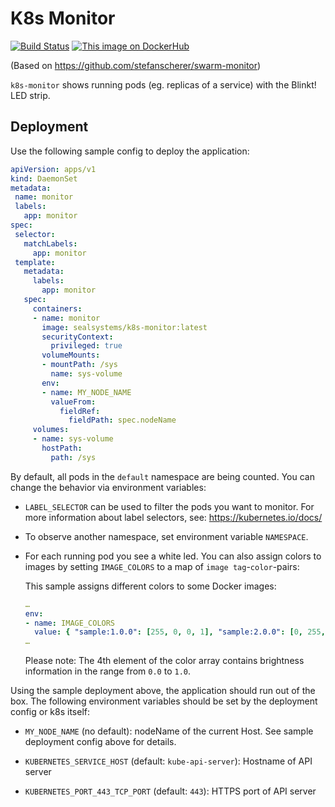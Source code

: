 # K8s Monitor
[![Build Status](https://travis-ci.org/sealsystems/k8s-monitor.svg?branch=master)](https://travis-ci.org/sealsystems/k8s-monitor)
[![This image on DockerHub](https://img.shields.io/docker/pulls/sealsystems/k8s-monitor.svg)](https://hub.docker.com/r/sealsystems/k8s-monitor/)

(Based on https://github.com/stefanscherer/swarm-monitor)

`k8s-monitor` shows running pods (eg. replicas of a service) with the Blinkt! LED strip.

## Deployment

Use the following sample config to deploy the application:

 ```yaml
apiVersion: apps/v1
kind: DaemonSet
metadata:
  name: monitor
  labels:
    app: monitor
spec:
  selector:
    matchLabels:
      app: monitor
  template:
    metadata:
      labels:
        app: monitor
    spec:
      containers:
      - name: monitor
        image: sealsystems/k8s-monitor:latest
        securityContext:
          privileged: true
        volumeMounts:
        - mountPath: /sys
          name: sys-volume
        env:
        - name: MY_NODE_NAME
          valueFrom:
            fieldRef:
              fieldPath: spec.nodeName
      volumes:
      - name: sys-volume
        hostPath:
          path: /sys
 ```

By default, all pods in the `default` namespace are being counted. You can change the behavior via environment variables:

- `LABEL_SELECTOR` can be used to filter the pods you want to monitor. For more information about label selectors, see: https://kubernetes.io/docs/

- To observe another namespace, set environment variable `NAMESPACE`.

- For each running pod you see a white led. You can also assign colors to images by setting `IMAGE_COLORS` to a map of `image tag`-`color`-pairs:

  This sample assigns different colors to some Docker images:

  ```yaml
  …
  env:
  - name: IMAGE_COLORS
    value: { "sample:1.0.0": [255, 0, 0, 1], "sample:2.0.0": [0, 255, 0, 1], "another-image:1.0.0": [0, 0, 255, 0.5] }
  …
  ```

  Please note: The 4th element of the color array contains brightness information in the range from `0.0` to `1.0`.

Using the sample deployment above, the application should run out of the box. The following environment variables should be set by the deployment config or k8s itself:

- `MY_NODE_NAME` (no default): nodeName of the current Host. See sample deployment config above for details.

- `KUBERNETES_SERVICE_HOST` (default: `kube-api-server`): Hostname of API server

- `KUBERNETES_PORT_443_TCP_PORT` (default: `443`): HTTPS port of API server
